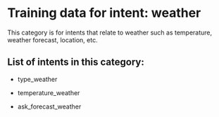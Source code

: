 # Training data for intent: weather
This category is for intents that relate to weather such as temperature, weather forecast, location, etc.

## List of intents in this category:

* type_weather

* temperature_weather

* ask_forecast_weather

